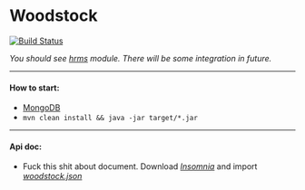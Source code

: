 # Woodstock
[![Build Status](https://travis-ci.org/solairerove/woodstock.svg?branch=master)](https://travis-ci.org/solairerove/woodstock)

*You should see [hrms](https://github.com/vlsidlyarevich/unity) module. There will be some integration in future.*

___

#### How to start:

* [MongoDB](https://github.com/solairerove/docker/tree/master/db/mongodb)
* `mvn clean install && java -jar target/*.jar`

____

#### Api doc:

* Fuck this shit about document. Download *[Insomnia](https://insomnia.rest/download/#ubuntu)* and import *[woodstock.json](https://goo.gl/wZeKf1)*
